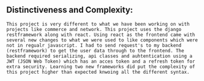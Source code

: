 



## Distinctiveness and Complexity:
    This project is very different to what we have been working on with projects like commerce and network. This project uses the django restframework along with react. Using react as the frontend came with several new changes to what we were used to like components which were not in regualr javascript. I had to send request's to my backend (restframework) to get the user data through to the frontend. The backend required serializing, api classes and auhtentication using a JWT (JSON Web Token) which has an acces token and a refresh token for extra security. Learning two new frameworks did put the complexity of this project higher than expected knwoing all the different syntax.